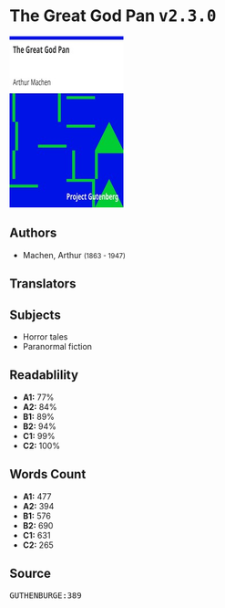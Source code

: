 # The Great God Pan <kbd>v2.3.0</kbd>

![](./cover.medium.jpg "")

## Authors


 - Machen, Arthur <small>(1863 - 1947)</small>

## Translators



## Subjects


 - Horror tales
 - Paranormal fiction

## Readablility


 - **A1:** 77%
 - **A2:** 84%
 - **B1:** 89%
 - **B2:** 94%
 - **C1:** 99%
 - **C2:** 100%

## Words Count


 - **A1:** 477
 - **A2:** 394
 - **B1:** 576
 - **B2:** 690
 - **C1:** 631
 - **C2:** 265

## Source


<kbd>GUTHENBURGE:389</kbd>
